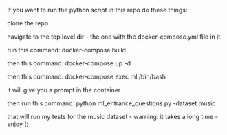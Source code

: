 If you want to run the python script in this repo do these things:

clone the repo

navigate to the top level dir - the one with the docker-compose.yml file in it

run this command: docker-compose build

then this command: docker-compose up -d

then this command: docker-compose exec ml /bin/bash

it will give you a prompt in the container

then run this command: python ml_entrance_questions.py -dataset music

that will run my tests for the music dataset - warning: it takes a long time - enjoy (;

